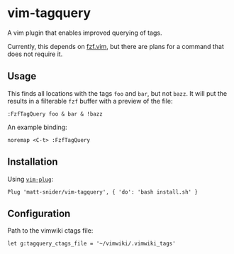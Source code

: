 # vim-tagquery

A vim plugin that enables improved querying of tags.

Currently, this depends on [fzf.vim](https://github.com/junegunn/fzf.vim), but there are plans for a command that does not require it.

## Usage

This finds all locations with the tags `foo` and `bar`, but not `bazz`. It will put the results in a filterable `fzf` buffer with a preview of the file:

```
:FzfTagQuery foo & bar & !bazz
```

An example binding:

```viml
noremap <C-t> :FzfTagQuery
```

## Installation

Using [`vim-plug`](https://github.com/junegunn/vim-plug):

```vim
Plug 'matt-snider/vim-tagquery', { 'do': 'bash install.sh' }
```

## Configuration

Path to the vimwiki ctags file:

`let g:tagquery_ctags_file = '~/vimwiki/.vimwiki_tags'`
